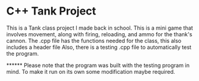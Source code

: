 # C++ Tank Project
This is a Tank class project I made back in school.
This is a mini game that involves movement, along with firing, reloading, and ammo for the thank's cannon.
The .cpp file has the functions needed for the class, this also includes a header file
Also, there is a testing .cpp file to automatically test the program.

****** Please note that the program was built with the testing program in mind. To make it run on its own some modification maybe required.
